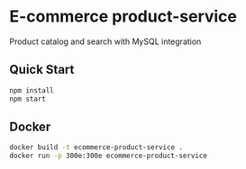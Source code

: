 # E-commerce product-service

Product catalog and search with MySQL integration

## Quick Start
```bash
npm install
npm start
```

## Docker
```bash
docker build -t ecommerce-product-service .
docker run -p 300e:300e ecommerce-product-service
```

